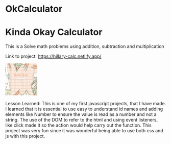 # OkCalculator

<h1>Kinda Okay Calculator</h1>

This is a Solve math problems using addition, subtraction and multiplication

Link to project: https://hillary-calc.netlify.app/


<img src="/img/calculator.PNG" alt="cute calculator image" style="height: 100px; width:100px;"/>


Lesson Learned:
This is one of my first javascript projects, that I have made. I learned that it is essential to use easy to understand id names and adding elements like Number to ensure the value is read as a number and not a string. The use of the DOM to refer to the html and using event listeners, like click made it so the action would help carry out the function. This project was very fun since it was wonderful being able to use both css and js with this project.
